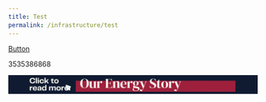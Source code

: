```yaml
---
title: Test
permalink: /infrastructure/test
---
```



[Button](/infrastructure/case-studies/resources#SAnchor)


3535386868


<a href="/infrastructure/case-studies/resources#WMAnchor" target="_blank"><img src="/images/infrastructure/constraints-and-challenges/image015.gif" ></a>

